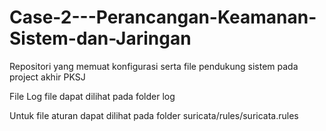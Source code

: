 # Case-2---Perancangan-Keamanan-Sistem-dan-Jaringan
Repositori yang memuat konfigurasi serta file pendukung sistem pada project akhir PKSJ 

File Log file dapat dilihat pada folder log

Untuk file aturan dapat dilihat pada folder suricata/rules/suricata.rules
